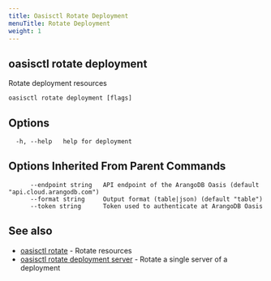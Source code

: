 ```yaml
---
title: Oasisctl Rotate Deployment
menuTitle: Rotate Deployment
weight: 1
---
```

## oasisctl rotate deployment

Rotate deployment resources

```
oasisctl rotate deployment [flags]
```

## Options
```
  -h, --help   help for deployment
```

## Options Inherited From Parent Commands
```
      --endpoint string   API endpoint of the ArangoDB Oasis (default "api.cloud.arangodb.com")
      --format string     Output format (table|json) (default "table")
      --token string      Token used to authenticate at ArangoDB Oasis
```

## See also
* [oasisctl rotate](_index.md)	 - Rotate resources
* [oasisctl rotate deployment server](rotate-deployment-server.md)	 - Rotate a single server of a deployment

